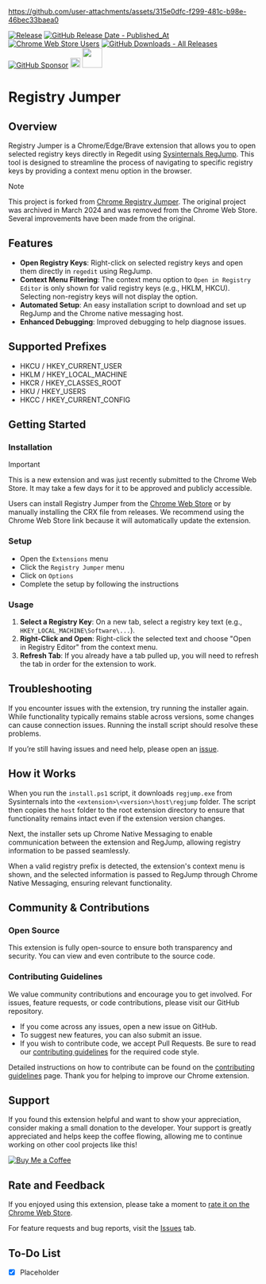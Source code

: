 https://github.com/user-attachments/assets/315e0dfc-f299-481c-b98e-46bec33baea0

[![Release](https://img.shields.io/github/v/release/asheroto/Registry-Jumper)](https://github.com/asheroto/Registry-Jumper/releases)
[![GitHub Release Date - Published_At](https://img.shields.io/github/release-date/asheroto/Registry-Jumper)](https://github.com/asheroto/Registry-Jumper/releases)
[![Chrome Web Store Users](https://img.shields.io/chrome-web-store/users/oeclndhlgfilojjhmciifnjopekeieei)](https://chromewebstore.google.com/detail/Registry-Jumper/oeclndhlgfilojjhmciifnjopekeieei)
[![GitHub Downloads - All Releases](https://img.shields.io/github/downloads/asheroto/Registry-Jumper/total)](https://github.com/asheroto/Registry-Jumper/releases)
[![GitHub Sponsor](https://img.shields.io/github/sponsors/asheroto?label=Sponsor&logo=GitHub)](https://github.com/sponsors/asheroto)
<a href="https://ko-fi.com/asheroto"><img src="https://ko-fi.com/img/githubbutton_sm.svg" alt="Ko-Fi Button" height="20px"></a>
<a href="https://www.buymeacoffee.com/asheroto"><img src="https://img.buymeacoffee.com/button-api/?text=Buy me a coffee&emoji=&slug=seb6596&button_colour=FFDD00&font_colour=000000&font_family=Lato&outline_colour=000000&coffee_colour=ffffff](https://img.buymeacoffee.com/button-api/?text=Buy%20me%20a%20coffee&emoji=&slug=asheroto&button_colour=FFDD00&font_colour=000000&font_family=Lato&outline_colour=000000&coffee_colour=ffffff)" height="40px"></a>

# Registry Jumper

## Overview

Registry Jumper is a Chrome/Edge/Brave extension that allows you to open selected registry keys directly in Regedit using [Sysinternals RegJump](https://learn.microsoft.com/en-us/sysinternals/downloads/regjump). This tool is designed to streamline the process of navigating to specific registry keys by providing a context menu option in the browser.

> [!NOTE]
> This project is forked from [Chrome Registry Jumper](https://github.com/hmemcpy/ChromeRegJump). The original project was archived in March 2024 and was removed from the Chrome Web Store. Several improvements have been made from the original.

## Features

- **Open Registry Keys**: Right-click on selected registry keys and open them directly in `regedit` using RegJump.
- **Context Menu Filtering**: The context menu option to `Open in Registry Editor` is only shown for valid registry keys (e.g., HKLM, HKCU). Selecting non-registry keys will not display the option.
- **Automated Setup**: An easy installation script to download and set up RegJump and the Chrome native messaging host.
- **Enhanced Debugging**: Improved debugging to help diagnose issues.

## Supported Prefixes

- HKCU / HKEY_CURRENT_USER
- HKLM / HKEY_LOCAL_MACHINE
- HKCR / HKEY_CLASSES_ROOT
- HKU / HKEY_USERS
- HKCC / HKEY_CURRENT_CONFIG

## Getting Started

### Installation

> [!IMPORTANT]
> This is a new extension and was just recently submitted to the Chrome Web Store. It may take a few days for it to be approved and publicly accessible.

Users can install Registry Jumper from the [Chrome Web Store](https://chromewebstore.google.com/detail/registry-jumper/oeclndhlgfilojjhmciifnjopekeieei) or by manually installing the CRX file from releases. We recommend using the Chrome Web Store link because it will automatically update the extension.

### Setup

- Open the `Extensions` menu
- Click the `Registry Jumper` menu
- Click on `Options`
- Complete the setup by following the instructions

### Usage

1. **Select a Registry Key**: On a new tab, select a registry key text (e.g., `HKEY_LOCAL_MACHINE\Software\...`).
2. **Right-Click and Open**: Right-click the selected text and choose "Open in Registry Editor" from the context menu.
3. **Refresh Tab**: If you already have a tab pulled up, you will need to refresh the tab in order for the extension to work.

## Troubleshooting

If you encounter issues with the extension, try running the installer again. While functionality typically remains stable across versions, some changes can cause connection issues. Running the install script should resolve these problems.

If you’re still having issues and need help, please open an [issue](https://github.com/asheroto/Registry-Jumper/issues).

## How it Works

When you run the `install.ps1` script, it downloads `regjump.exe` from Sysinternals into the `<extension>\<version>\host\regjump` folder. The script then copies the `host` folder to the root extension directory to ensure that functionality remains intact even if the extension version changes.

Next, the installer sets up Chrome Native Messaging to enable communication between the extension and RegJump, allowing registry information to be passed seamlessly.

When a valid registry prefix is detected, the extension's context menu is shown, and the selected information is passed to RegJump through Chrome Native Messaging, ensuring relevant functionality.

## Community & Contributions

### Open Source

This extension is fully open-source to ensure both transparency and security. You can view and even contribute to the source code.

### Contributing Guidelines

We value community contributions and encourage you to get involved. For issues, feature requests, or code contributions, please visit our GitHub repository.

- If you come across any issues, open a new issue on GitHub.
- To suggest new features, you can also submit an issue.
- If you wish to contribute code, we accept Pull Requests. Be sure to read our [contributing guidelines](https://github.com/asheroto/Registry-Jumper/blob/main/CONTRIBUTING.md) for the required code style.

Detailed instructions on how to contribute can be found on the [contributing guidelines](https://github.com/asheroto/Registry-Jumper/blob/main/CONTRIBUTING.md) page. Thank you for helping to improve our Chrome extension.

## Support

If you found this extension helpful and want to show your appreciation, consider making a small donation to the developer. Your support is greatly appreciated and helps keep the coffee flowing, allowing me to continue working on other cool projects like this!

[![Buy Me a Coffee](https://img.buymeacoffee.com/button-api/?text=Buy%20me%20a%20coffee&emoji=&slug=asheroto&button_colour=FFDD00&font_colour=000000&font_family=Lato&outline_colour=000000&coffee_colour=ffffff)](https://www.buymeacoffee.com/asheroto)

## Rate and Feedback

If you enjoyed using this extension, please take a moment to [rate it on the Chrome Web Store](https://chromewebstore.google.com/detail/registry-jumper/oeclndhlgfilojjhmciifnjopekeieei).

For feature requests and bug reports, visit the [Issues](https://github.com/asheroto/Registry-Jumper/issues) tab.

## To-Do List

- [x] Placeholder